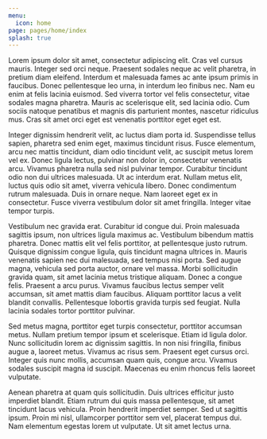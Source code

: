 ```yaml
---
menu:
  icon: home
page: pages/home/index
splash: true
---
```

Lorem ipsum dolor sit amet, consectetur adipiscing elit. Cras vel cursus mauris. Integer sed orci neque. Praesent sodales neque ac velit pharetra, in pretium diam eleifend. Interdum et malesuada fames ac ante ipsum primis in faucibus. Donec pellentesque leo urna, in interdum leo finibus nec. Nam eu enim at felis lacinia euismod. Sed viverra tortor vel felis consectetur, vitae sodales magna pharetra. Mauris ac scelerisque elit, sed lacinia odio. Cum sociis natoque penatibus et magnis dis parturient montes, nascetur ridiculus mus. Cras sit amet orci eget est venenatis porttitor eget eget est.

Integer dignissim hendrerit velit, ac luctus diam porta id. Suspendisse tellus sapien, pharetra sed enim eget, maximus tincidunt risus. Fusce elementum, arcu nec mattis tincidunt, diam odio tincidunt velit, ac suscipit metus lorem vel ex. Donec ligula lectus, pulvinar non dolor in, consectetur venenatis arcu. Vivamus pharetra nulla sed nisl pulvinar tempor. Curabitur tincidunt odio non dui ultrices malesuada. Ut ac interdum erat. Nullam metus elit, luctus quis odio sit amet, viverra vehicula libero. Donec condimentum rutrum malesuada. Duis in ornare neque. Nam laoreet eget ex in consectetur. Fusce viverra vestibulum dolor sit amet fringilla. Integer vitae tempor turpis.

Vestibulum nec gravida erat. Curabitur id congue dui. Proin malesuada sagittis ipsum, non ultrices ligula maximus ac. Vestibulum bibendum mattis pharetra. Donec mattis elit vel felis porttitor, at pellentesque justo rutrum. Quisque dignissim congue ligula, quis tincidunt magna ultrices in. Mauris venenatis sapien nec dui malesuada, sed tempus nisi porta. Sed augue magna, vehicula sed porta auctor, ornare vel massa. Morbi sollicitudin gravida quam, sit amet lacinia metus tristique aliquam. Donec a congue felis. Praesent a arcu purus. Vivamus faucibus lectus semper velit accumsan, sit amet mattis diam faucibus. Aliquam porttitor lacus a velit blandit convallis. Pellentesque lobortis gravida turpis sed feugiat. Nulla lacinia sodales tortor porttitor pulvinar.

Sed metus magna, porttitor eget turpis consectetur, porttitor accumsan metus. Nullam pretium tempor ipsum et scelerisque. Etiam id ligula dolor. Nunc sollicitudin lorem ac dignissim sagittis. In non nisi fringilla, finibus augue a, laoreet metus. Vivamus ac risus sem. Praesent eget cursus orci. Integer quis nunc mollis, accumsan quam quis, congue arcu. Vivamus sodales suscipit magna id suscipit. Maecenas eu enim rhoncus felis laoreet vulputate.

Aenean pharetra at quam quis sollicitudin. Duis ultrices efficitur justo imperdiet blandit. Etiam rutrum dui quis massa pellentesque, sit amet tincidunt lacus vehicula. Proin hendrerit imperdiet semper. Sed ut sagittis ipsum. Proin mi nisl, ullamcorper porttitor sem vel, placerat tempus dui. Nam elementum egestas lorem ut vulputate. Ut sit amet lectus urna.
